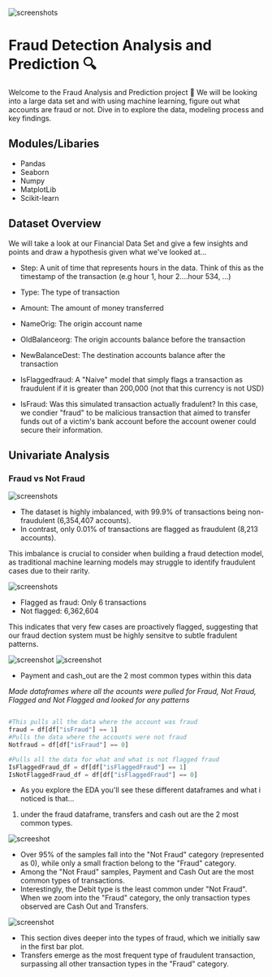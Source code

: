 ![screenshots](images/FraudPic.jpeg)

# Fraud Detection Analysis and Prediction :mag:

Welcome to the Fraud Analysis and Prediction project :rocket: We will be looking into a large data set and with using 
machine learning, figure out what accounts are fraud or not. Dive in to explore the data, modeling process and key findings.

## Modules/Libaries
* Pandas
* Seaborn
* Numpy 
* MatplotLib
* Scikit-learn


## Dataset Overview 
We will take a look at our Financial Data Set and give a few insights and points and draw a hypothesis given what we've looked at...

* Step: A unit of time that represents hours in the data. Think of this as the timestamp of the transaction (e.g hour 1, hour 2....hour 534, ...)

* Type: The type of transaction 

* Amount: The amount of money transferred 

* NameOrig: The origin account name 

* OldBalanceorg: The origin accounts balance before the transaction

* NewBalanceDest: The destination accounts balance after the transaction 

* IsFlaggedfraud: A "Naive" model that simply flags a transaction as fraudulent if it is greater than 200,000 (not that this currency is not USD)

* IsFraud: Was this simulated transaction actually fradulent? In this case, we condier "fraud" to be malicious transaction that aimed to transfer funds out of a victim's bank
account before the account owener could secure their information. 


## Univariate Analysis 
### Fraud vs Not Fraud 

![screenshots](images/FraudvsNotFraud.png)

* The dataset is highly imbalanced, with 99.9% of transactions being non-fraudulent (6,354,407 accounts).
* In contrast, only 0.01% of transactions are flagged as fraudulent (8,213 accounts).

This imbalance is crucial to consider when building a fraud detection model, 
as traditional machine learning models may struggle to identify fraudulent cases due to their rarity.

![screenshots](images/FlaggedFraudVsNot.png)

* Flagged as fraud: Only 6 transactions
* Not flagged: 6,362,604

This indicates that very few cases are proactively flagged, suggesting that our fraud 
dection
system must be highly sensitve to subtle fradulent patterns. 

![screenshot](images/TypesofBreakdownsPieC.png)
![screenshot](images/CountOfTypes.png)

* Payment and cash_out are the 2 most common types within this data 

*Made dataframes where all the acounts were pulled for Fraud, Not Fraud, Flagged and Not Flagged 
and looked for any patterns*

```python 

#This pulls all the data where the account was fraud
fraud = df[df["isFraud"] == 1] 
#Pulls the data where the accounts were not fraud
Notfraud = df[df["isFraud"] == 0]

#Pulls all the data for what and what is not flagged fraud 
IsFlaggedFraud_df = df[df["isFlaggedFraud"] == 1]
IsNotFlaggedFraud_df = df[df["isFlaggedFraud"] == 0]

``` 
* As you explore the EDA you'll see these different dataframes and what i noticed is that...

1. under the fraud dataframe, transfers and cash out are the 2 most common types. 

![screeshot](images/CountofFraudwithHue.png)

* Over 95% of the samples fall into the "Not Fraud" category (represented as 0), while only a small fraction belong to the "Fraud" category.
* Among the "Not Fraud" samples, Payment and Cash Out are the most common types of transactions.
* Interestingly, the Debit type is the least common under "Not Fraud".
When we zoom into the "Fraud" category, the only transaction types observed are Cash Out and Transfers.

![screenshot](images/whatTypesAreFraud.png)
* This section dives deeper into the types of fraud, which we initially saw in the first bar plot.
* Transfers emerge as the most frequent type of fraudulent transaction, surpassing all other transaction types in the "Fraud" category.


